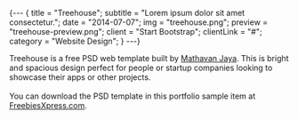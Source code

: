 {---
{
  title = "Treehouse";
  subtitle = "Lorem ipsum dolor sit amet consectetur.";
  date = "2014-07-07";
  img = "treehouse.png";
  preview = "treehouse-preview.png";
  client = "Start Bootstrap";
  clientLink = "#";
  category = "Website Design";
}
---}

Treehouse is a free PSD web template built by [Mathavan Jaya](//www.behance.net/MathavanJaya). This is bright and spacious design perfect for people or startup companies looking to showcase their apps or other projects. <br><br>You can download the PSD template in this portfolio sample item at [FreebiesXpress.com](freebiesxpress.com/gallery/treehouse-free-psd-web-template/).
